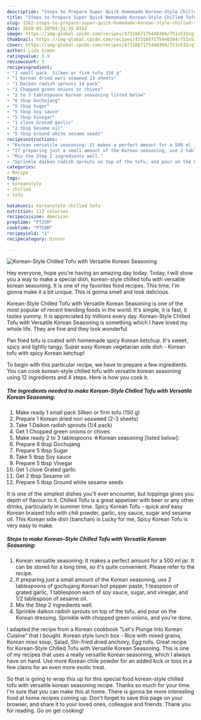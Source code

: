 ```yaml
---
description: "Steps to Prepare Super Quick Homemade Korean-Style Chilled Tofu with Versatile Korean Seasoning"
title: "Steps to Prepare Super Quick Homemade Korean-Style Chilled Tofu with Versatile Korean Seasoning"
slug: 1562-steps-to-prepare-super-quick-homemade-korean-style-chilled-tofu-with-versatile-korean-seasoning
date: 2020-05-20T04:31:35.815Z
image: https://img-global.cpcdn.com/recipes/4731667175440384/751x532cq70/korean-style-chilled-tofu-with-versatile-korean-seasoning-recipe-main-photo.jpg
thumbnail: https://img-global.cpcdn.com/recipes/4731667175440384/751x532cq70/korean-style-chilled-tofu-with-versatile-korean-seasoning-recipe-main-photo.jpg
cover: https://img-global.cpcdn.com/recipes/4731667175440384/751x532cq70/korean-style-chilled-tofu-with-versatile-korean-seasoning-recipe-main-photo.jpg
author: Lida Simon
ratingvalue: 3.9
reviewcount: 3
recipeingredient:
- "1 small pack  Silken or firm tofu 150 g"
- "1 Korean dried nori seaweed 23 sheets"
- "1 Daikon radish sprouts 14 pack"
- "1 Chopped green onions or chives"
- "2 to 3 tablespoons Korean seasoning listed below"
- "6 tbsp Gochujang"
- "5 tbsp Sugar"
- "5 tbsp Soy sauce"
- "5 tbsp Vinegar"
- "1 clove Grated garlic"
- "2 tbsp Sesame oil"
- "5 tbsp Ground white sesame seeds"
recipeinstructions:
- "Korean versatile seasoning: It makes a perfect amount for a 500 ml jar. It can be stored for a long time, so it&#39;s quite convenient. Please refer to the recipe."
- "If preparing just a small amount of the Korean seasoning, use 2 tablespoons of gochujang Korean hot pepper paste, 1 teaspoon of grated garlic, 1 tablespoon each of soy sauce, sugar, and vinegar, and 1/2 tablespoon of sesame oil."
- "Mix the Step 2 ingredients well."
- "Sprinkle daikon radish sprouts on top of the tofu, and pour on the Korean dressing. Sprinkle with chopped green onions, and you&#39;re done."
categories:
- Recipe
tags:
- koreanstyle
- chilled
- tofu

katakunci: koreanstyle chilled tofu 
nutrition: 113 calories
recipecuisine: American
preptime: "PT25M"
cooktime: "PT58M"
recipeyield: "1"
recipecategory: Dinner

---
```



![Korean-Style Chilled Tofu with Versatile Korean Seasoning](https://img-global.cpcdn.com/recipes/4731667175440384/751x532cq70/korean-style-chilled-tofu-with-versatile-korean-seasoning-recipe-main-photo.jpg)

Hey everyone, hope you're having an amazing day today. Today, I will show you a way to make a special dish, korean-style chilled tofu with versatile korean seasoning. It is one of my favorites food recipes. This time, I'm gonna make it a bit unique. This is gonna smell and look delicious.

Korean-Style Chilled Tofu with Versatile Korean Seasoning is one of the most popular of recent trending foods in the world. It's simple, it is fast, it tastes yummy. It is appreciated by millions every day. Korean-Style Chilled Tofu with Versatile Korean Seasoning is something which I have loved my whole life. They are fine and they look wonderful.

Pan fried tofu is coated with homemade spicy Korean ketchup. It&#39;s sweet, spicy and lightly tangy. Super easy Korean vegetarian side dish - Korean tofu with spicy Korean ketchup!


To begin with this particular recipe, we have to prepare a few ingredients. You can cook korean-style chilled tofu with versatile korean seasoning using 12 ingredients and 4 steps. Here is how you cook it.

<!--inarticleads1-->

##### The ingredients needed to make Korean-Style Chilled Tofu with Versatile Korean Seasoning:

1. Make ready 1 small pack  Silken or firm tofu (150 g)
1. Prepare 1 Korean dried nori seaweed (2-3 sheets)
1. Take 1 Daikon radish sprouts (1/4 pack)
1. Get 1 Chopped green onions or chives
1. Make ready 2 to 3 tablespoons ☆Korean seasoning [listed below]:
1. Prepare 6 tbsp Gochujang
1. Prepare 5 tbsp Sugar
1. Take 5 tbsp Soy sauce
1. Prepare 5 tbsp Vinegar
1. Get 1 clove Grated garlic
1. Get 2 tbsp Sesame oil
1. Prepare 5 tbsp Ground white sesame seeds


It is one of the simplest dishes you&#39;ll ever encounter, but toppings gives you depth of flavour to it. Chilled Tofu is a great appetiser with beer or any other drinks, particularly in summer time. Spicy Korean Tofu - quick and easy Korean braised tofu with chili powder, garlic, soy sauce, sugar and sesame oil. This Korean side dish (banchan) is Lucky for me, Spicy Korean Tofu is very easy to make. 

<!--inarticleads2-->

##### Steps to make Korean-Style Chilled Tofu with Versatile Korean Seasoning:

1. Korean versatile seasoning: It makes a perfect amount for a 500 ml jar. It can be stored for a long time, so it&#39;s quite convenient. Please refer to the recipe.
1. If preparing just a small amount of the Korean seasoning, use 2 tablespoons of gochujang Korean hot pepper paste, 1 teaspoon of grated garlic, 1 tablespoon each of soy sauce, sugar, and vinegar, and 1/2 tablespoon of sesame oil.
1. Mix the Step 2 ingredients well.
1. Sprinkle daikon radish sprouts on top of the tofu, and pour on the Korean dressing. Sprinkle with chopped green onions, and you&#39;re done.


I adapted the recipe from a Korean cookbook &#34;Let&#39;s Plunge Into Korean Cuisine&#34; that I bought. Korean style lunch box - Rice with mixed grains, Korean miso soup, Salad, Stir-fried dried anchovy, Egg rolls. Great recipe for Korean-Style Chilled Tofu with Versatile Korean Seasoning. This is one of my recipes that uses a really versatile Korean seasoning, which I always have on hand. Use more Korean chile powder for an added kick or toss in a few clams for an even more exotic treat. 

So that is going to wrap this up for this special food korean-style chilled tofu with versatile korean seasoning recipe. Thanks so much for your time. I'm sure that you can make this at home. There is gonna be more interesting food at home recipes coming up. Don't forget to save this page on your browser, and share it to your loved ones, colleague and friends. Thank you for reading. Go on get cooking!
